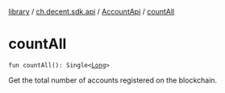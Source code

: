 [library](../../index.md) / [ch.decent.sdk.api](../index.md) / [AccountApi](index.md) / [countAll](./count-all.md)

# countAll

`fun countAll(): Single<`[`Long`](https://kotlinlang.org/api/latest/jvm/stdlib/kotlin/-long/index.html)`>`

Get the total number of accounts registered on the blockchain.

